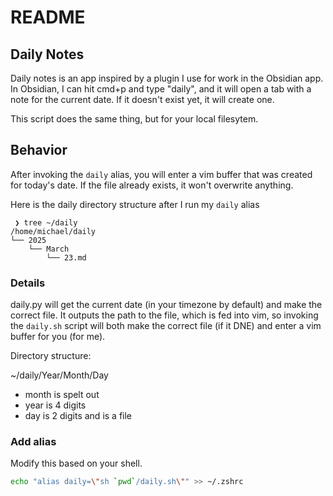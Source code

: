# README

## Daily Notes

Daily notes is an app inspired by a plugin I use for work in the Obsidian app. In Obsidian, I can hit cmd+p and type "daily", and it will open a tab with a note for the current date. If it doesn't exist yet, it will create one.

This script does the same thing, but for your local filesytem.

## Behavior

After invoking the `daily` alias, you will enter a vim buffer that was created for today's date. If the file already exists, it won't overwrite anything.

Here is the daily directory structure after I run my `daily` alias
```
 ❯ tree ~/daily
/home/michael/daily
└── 2025
    └── March
        └── 23.md
```

### Details

daily.py will get the current date (in your timezone by default) and make the correct file. It outputs the path to the file, which is fed into vim, so invoking the `daily.sh` script will both make the correct file (if it DNE) and enter a vim buffer for you (for me).


Directory structure:

~/daily/Year/Month/Day
  - month is spelt out
  - year is 4 digits
  - day is 2 digits and is a file

### Add alias

Modify this based on your shell.

```sh
echo "alias daily=\"sh `pwd`/daily.sh\"" >> ~/.zshrc
```
